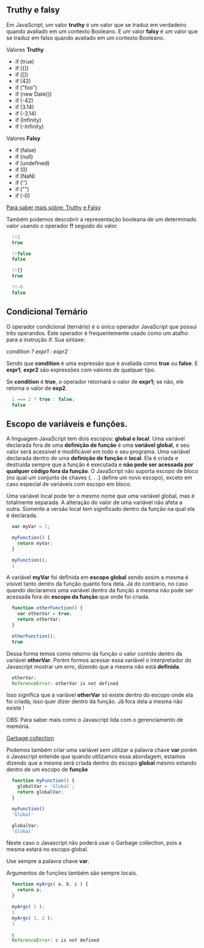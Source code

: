 ## Truthy e falsy
Em JavaScript, um valor **truthy** é um valor que se traduz em verdadeiro quando avaliado em um contexto Booleano.
E um valor **falsy** é um valor que se traduz em falso quando avaliado em um contexto Booleano.

Valores **Truthy**
+ if (true)
+ if ({})
+ if ([])
+ if (42)
+ if ("foo")
+ if (new Date())
+ if (-42)
+ if (3.14)
+ if (-3.14)
+ if (Infinity)
+ if (-Infinity)

Valores **Falsy**
+ if (false)
+ if (null)
+ if (undefined)
+ if (0)
+ if (NaN)
+ if ('')
+ if ("")
+ if (-0)

[Para saber mais sobre: Truthy](https://developer.mozilla.org/pt-BR/docs/Glossario/Truthy)
[e Falsy](https://developer.mozilla.org/pt-BR/docs/Glossario/Falsy)

Também podemos descobrir a representação booleana de um determinado valor usando o operador **!!** seguido do valor.
```js
  !!1
  true

  !!false
  false

  !!{}
  true

  !!-0
  false
```

## Condicional Ternário
O operador condicional (ternário) é o único operador JavaScript que possui três operandos. Este operador é frequentemente usado como um atalho para a instrução if.
Sua sintaxe:

*condition ? expr1 : expr2*

Sendo que **condition** é uma expressão que é avaliada como **true** ou **false**. E **expr1**, **expr2** são expressões com valores de qualquer tipo.

Se **condition** é **true**, o operador retornará o valor de **expr1;** se não, ele retorna o valor de **exp2**.
```js
  1 === 2 ? true : false;
  false
```
## Escopo de variáveis e funções.
A linguagem JavaScript tem dois escopos: **global e local**.  Uma variável declarada fora de uma **definição de função** é uma **variável global**, e seu valor será acessível e modificável em todo o seu programa.  Uma variável declarada dentro de uma **definição de função** é **local**.  Ela é criada e destruída sempre que a função é executada e **não pode ser acessada por qualquer código fora da função**.  O JavaScript não suporta escopo de bloco (no qual um conjunto de chaves {. . .} define um novo escopo), exceto em caso especial de variáveis com escopo em bloco.

Uma variável local pode ter o mesmo nome que uma variável global, mas é totalmente separada. A alteração do valor de uma variável não afeta a outra.  Somente a versão local tem significado dentro da função na qual ela é declarada.
```js
  var myVar = 1;

  myFunction() {
    return myVar;
  }

  myFunction();
  1
```
A variável **myVar** foi definida em **escopo global** sendo assim a mesma é visível tanto dentro da função quanto fora dela. Já do contrario, no caso quando declaramos uma variável dentro da função a mesma não pode ser acessada fora do **escopo da função** que onde foi criada.
```js
  function otherFunction() {
    var otherVar = true;
    return otherVar;
  }

  otherFunction();
  true
```

Dessa forma temos como retorno da função o valor contido dentro da variável **otherVar**. Porém formos acessar essa variável o interpretador do Javascript mostrar um erro, dizendo que a mesma não está **definida**.
```js
  otherVar;
  ReferenceError: otherVar is not defined
```
Isso significa que a variável **otherVar** só existe dentro do escopo onde ela foi criada, isso quer dizer dentro da função. Já fora dela a mesma não existe !

OBS: Para saber mais como o Javascript lida com o gerenciamento de memória.

[Garbage collection](https://developer.mozilla.org/pt-BR/docs/Web/JavaScript/Memory_Management)

Podemos também criar uma variável sem utilizar a palavra chave **var** porém o Javascript entende que quando utilizamos essa abordagem, estamos dizendo que a mesma será criada dentro do escopo **global** mesmo estando dentro de um escopo de **função**
```js
  function myFunction() {
    globalVar = 'Global';
    return globalVar;
  }

  myFunction()
  'Global'  

  globalVar;
  'Global'
```

Neste caso o Javascript não poderá usar o Garbage collection, pois a mesma estará no escopo global.

Use sempre a palavra chave **var**.

Argumentos de funções também são sempre locais.
```js
  function myArgs( a, b, c ) {
    return a;
  }

  myArgs( 1 );
  1
  myArgs( 1, 2 );
  1

  c
  ReferenceError: c is not defined
```